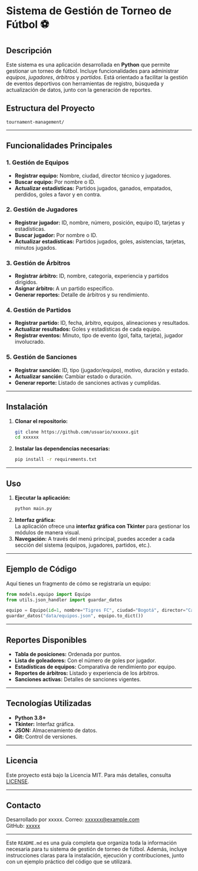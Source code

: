 # Sistema de Gestión de Torneo de Fútbol ⚽  

## Descripción  
Este sistema es una aplicación desarrollada en **Python** que permite gestionar un torneo de fútbol. Incluye funcionalidades para administrar *equipos*, *jugadores*, *árbitros* y *partidos*. Está orientado a facilitar la gestión de eventos deportivos con herramientas de registro, búsqueda y actualización de datos, junto con la generación de reportes.

## Estructura del Proyecto  
```
tournament-management/
```

---

## Funcionalidades Principales  

### 1. **Gestión de Equipos**  
- **Registrar equipo:** Nombre, ciudad, director técnico y jugadores.  
- **Buscar equipo:** Por nombre o ID.  
- **Actualizar estadísticas:** Partidos jugados, ganados, empatados, perdidos, goles a favor y en contra.  

### 2. **Gestión de Jugadores**  
- **Registrar jugador:** ID, nombre, número, posición, equipo ID, tarjetas y estadísticas.  
- **Buscar jugador:** Por nombre o ID.  
- **Actualizar estadísticas:** Partidos jugados, goles, asistencias, tarjetas, minutos jugados.  

### 3. **Gestión de Árbitros**  
- **Registrar árbitro:** ID, nombre, categoría, experiencia y partidos dirigidos.  
- **Asignar árbitro:** A un partido específico.  
- **Generar reportes:** Detalle de árbitros y su rendimiento.  

### 4. **Gestión de Partidos**  
- **Registrar partido:** ID, fecha, árbitro, equipos, alineaciones y resultados.  
- **Actualizar resultados:** Goles y estadísticas de cada equipo.  
- **Registrar eventos:** Minuto, tipo de evento (gol, falta, tarjeta), jugador involucrado.  

### 5. **Gestión de Sanciones**  
- **Registrar sanción:** ID, tipo (jugador/equipo), motivo, duración y estado.  
- **Actualizar sanción:** Cambiar estado o duración.  
- **Generar reporte:** Listado de sanciones activas y cumplidas.  

---

## Instalación  
1. **Clonar el repositorio:**
   ```bash
   git clone https://github.com/usuario/xxxxxx.git
   cd xxxxxx
   ```
2. **Instalar las dependencias necesarias:**
   ```bash
   pip install -r requirements.txt
   ```

---

## Uso  
1. **Ejecutar la aplicación:**
   ```bash
   python main.py
   ```
2. **Interfaz gráfica:**  
   La aplicación ofrece una **interfaz gráfica con Tkinter** para gestionar los módulos de manera visual.  
3. **Navegación:** A través del menú principal, puedes acceder a cada sección del sistema (equipos, jugadores, partidos, etc.).

---

## Ejemplo de Código  
Aquí tienes un fragmento de cómo se registraría un equipo:

```python
from models.equipo import Equipo
from utils.json_handler import guardar_datos

equipo = Equipo(id=1, nombre="Tigres FC", ciudad="Bogotá", director="Carlos Pérez")
guardar_datos("data/equipos.json", equipo.to_dict())
```

---

## Reportes Disponibles  
- **Tabla de posiciones:** Ordenada por puntos.  
- **Lista de goleadores:** Con el número de goles por jugador.  
- **Estadísticas de equipos:** Comparativa de rendimiento por equipo.  
- **Reportes de árbitros:** Listado y experiencia de los árbitros.  
- **Sanciones activas:** Detalles de sanciones vigentes.  

---

## Tecnologías Utilizadas  
- **Python 3.8+**  
- **Tkinter:** Interfaz gráfica.  
- **JSON:** Almacenamiento de datos.  
- **Git:** Control de versiones.  

---

## Licencia  
Este proyecto está bajo la Licencia MIT. Para más detalles, consulta [LICENSE](LICENSE).  

---

## Contacto  
Desarrollado por xxxxx.
Correo: xxxxxx@example.com  
GitHub: [xxxxx](https://github.com/usuario)  

---

Este `README.md` es una guía completa que organiza toda la información necesaria para tu sistema de gestión de torneo de fútbol. Además, incluye instrucciones claras para la instalación, ejecución y contribuciones, junto con un ejemplo práctico del código que se utilizará.